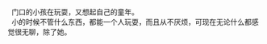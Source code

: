 <div id="sina_keyword_ad_area2" class="articalContent  ">
			<div>&nbsp;<wbr>&nbsp;<wbr><font FACE="宋体">门口的小孩在玩耍，又想起自己的童年。</FONT></DIV>
<div>
&nbsp;<wbr>&nbsp;<wbr>小的时候不管什么东西，都能一个人玩耍，而且从不厌烦，可现在无论什么都感觉很无聊，除了她。</DIV>
<div>&nbsp;<wbr></DIV>							
		</div>